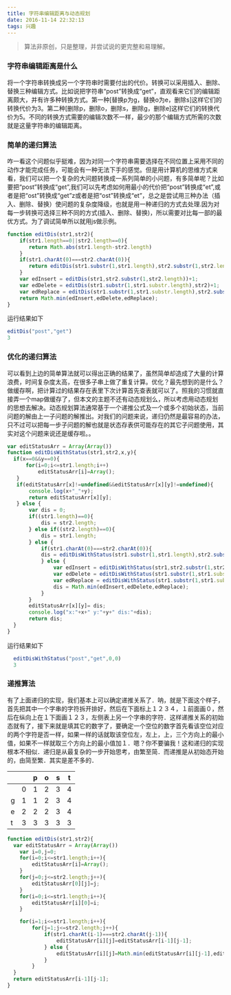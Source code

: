 ```yaml
---
title: 字符串编辑距离与动态规划
date: 2016-11-14 22:32:13
tags: 兴趣
---
```


> 算法非原创，只是整理，并尝试说的更完整和易理解。

### 字符串编辑距离是什么
将一个字符串转换成另一个字符串时需要付出的代价。转换可以采用插入、删除、替换三种编辑方式。比如说把字符串“post”转换成“get”，直观看来它们的编辑距离颇大，并有许多种转换方式。第一种[替换p为g，替换o为e，删除s]这样它们的转换代价为3。第二种[删除p，删除o，删除s，删除g，删除e]这样它们的转换代价为5。不同的转换方式需要的编辑次数不一样，最少的那个编辑方式所需的次数就是这量字符串的编辑距离。
### 简单的递归算法
咋一看这个问题似乎挺难，因为对同一个字符串需要选择在不同位置上采用不同的动作才能完成任务，可能会有一种无法下手的感觉。但是用计算机的思维方式来看，我们可以把一个复杂的大问题转换成一系列简单的小问题，有多简单呢？比如要把“post”转换成“get”,我们可以先考虑如何用最小的代价把“post”转换成“et”,或者是把“ost”转换成“get”z或者是把“ost”转换成“et”，总之是尝试用三种办法（插入、删除、替换）使问题的复杂度降级，也就是用一种递归的方式去处理.因为对每一步转换可选择三种不同的方式(插入、删除、替换)，所以需要对比每一部的最优方式。为了调试简单所以就用js做示例。

```js
function editDis(str1,str2){
    if(str1.length==0||str2.length==0){
       return Math.abs(str1.length-str2.length)
    }
    if(str1.charAt(0)===str2.charAt(0)){
       return editDis(str1.substr(1,str1.length),str2.substr(1,str2.length))
    }
    var edInsert = editDis(str1,str2.substr(1,str2.length))+1;
    var edDelete = editDis(str1.substr(1,str1.substr.length),str2)+1;
    var edReplace = editDis(str1.substr(1,str1.substr.length),str2.substr(1,str2.length))+1;
    return Math.min(edInsert,edDelete,edReplace);
}
```
运行结果如下
```js
editDis("post","get")
3
```
### 优化的递归算法
可以看到上边的简单算法就可以得出正确的结果了，虽然简单却造成了大量的计算浪费，时间复杂度太高，在很多子串上做了重复计算。优化？最先想到的是什么？做缓存啊，把计算过的结果存在表里下次计算首先查表就可以了。照我的习惯就直接弄一个map做缓存了，但本文的主题不还有动态规划么，所以考虑用动态规划的思想去解决。动态规划算法通常基于一个递推公式及一个或多个初始状态，当前问题的解由上一子问题的解推出。对我们的问题来说，递归仍然是最容易的办法，只不过可以把每一步子问题的解也就是状态存表供可能存在的其它子问题使用，其实对这个问题来说还是缓存啦。。

```js
var editStatusArr = Array(Array())
function editDisWithStatus(str1,str2,x,y){
  if(x==0&&y==0){
      for(i=0;i<=str1.length;i++)
          editStatusArr[i]=Array();
   }
   if(editStatusArr[x]!=undefined&&editStatusArr[x][y]!=undefined){
       console.log(x+"_"+y);
       return editStatusArr[x][y];
   } else {
       var dis = 0;
       if((str1.length)==0){
           dis = str2.length;
       } else if((str2.length)==0){
           dis = str1.length;
       } else {
           if(str1.charAt(0)===str2.charAt(0)){
           dis = editDisWithStatus(str1.substr(1,str1.length),str2.substr(1,str2.length),x+1,y+1);
           } else {
               var edInsert = editDisWithStatus(str1,str2.substr(1,str2.length),x,y+1)+1;
               var edDelete = editDisWithStatus(str1.substr(1,str1.substr.length),str2,x+1,y)+1;
               var edReplace = editDisWithStatus(str1.substr(1,str1.substr.length),str2.substr(1,str2.length),x+1,y+1)+1;
               dis = Math.min(edInsert,edDelete,edReplace);
           }
       }
       editStatusArr[x][y]= dis;
       console.log("x:"+x+" y:"+y+" dis:"+dis);
       return dis;
  }
}
```
运行结果如下
```js
  editDisWithStatus("post","get",0,0)
  3
```
### 递推算法
有了上面递归的实现，我们基本上可以确定递推关系了．呐，就是下面这个样子，首先把其中一个字串的字符拆开排好，然后在下面标上１２３４，１前面画０，然后在纵向上在１下面画１２３，左侧表上另一个字串的字符．这样递推关系的初始态就有了，接下来就是填其它的数字了，要确定一个空位的数字首先看该空位对应的两个字符是否一样，如果一样的话就取该空位左，左上，上，三个方向上的最小值，如果不一样就取三个方向上的最小值加１．嗯？你不要骗我！这和递归的实现根本不相似．递归是从最复杂的一步开始思考，由繁至简．而递推是从初始态开始的，由简至繁．其实是差不多的．

| | |p|o|s|t
|-|-|-|-|-|-
| |0|1|2|3|4
|g|1|1|2|3|4
|e|2|2|2|3|4
|t|3|3|3|3|3

```js
function editDis(str1,str2){
  var editStatusArr = Array(Array())
    var i=0,j=0;
    for(i=0;i<=str1.length;i++){
        editStatusArr[i]=Array();
    }
    for(j=0;j<=str2.length;j++){
        editStatusArr[0][j]=j;
    }
    for(i=0;i<=str1.length;i++){
        editStatusArr[i][0]=i;
    }

    for(i=1;i<=str1.length;i++){
        for(j=1;j<=str2.length;j++){
            if(str1.charAt(i-1)===str2.charAt(j-1)){
                editStatusArr[i][j]=editStatusArr[i-1][j-1];
            } else {
                editStatusArr[i][j]=Math.min(editStatusArr[i][j-1],editStatusArr[i-1][j],editStatusArr[i-1][j-1])+1;
            }
        }
  }
  return editStatusArr[i-1][j-1];
}
```
